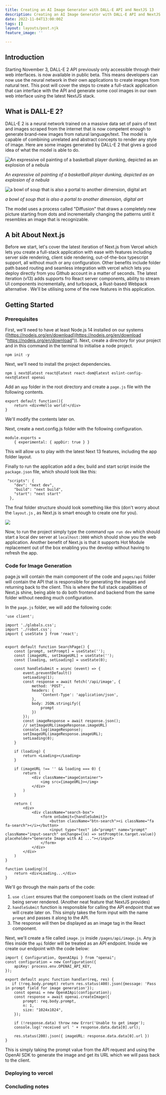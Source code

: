 ```yaml
---
title: Creating an AI Image Generator with DALL-E API and NextJS 13
description: Creating an AI Image Generator with DALL-E API and NextJS 13
date: 2022-11-04T13:00:00Z
tags: []
layout: layouts/post.njk
feature_image: ''

---
```

## Introduction

Starting November 3, DALL-E 2 API previously only accessible through their web interfaces. is now available in public beta. This means developers can now use the neural network in their own applications to create images from natural text. This post will cover the steps to create a full-stack application that can interface with the API and generate some cool images in our own web interface using the latest NextJS stack.

## What is DALL-E 2?

DALL-E 2 is a neural network trained on a massive data set of pairs of text and images scraped from the internet that is now competent enough to generate brand-new images from natural language/text. The model is capable of combining unrelated and abstract concepts to render any style of image. Here are some images generated by DALL-E 2 that gives a good idea of what the model is able to do.

![An expressive oil painting of a basketball player dunking, depicted as an explosion of a nebula](/img/dall-e-2022-11-05-17-13-36-an-expressive-oil-painting-of-a-basketball-player-dunking-depicted-as-an-explosion-of-a-nebula.png "An expressive oil painting of a basketball player dunking, depicted as an explosion of a nebula")

_An expressive oil painting of a basketball player dunking, depicted as an explosion of a nebula_

![a bowl of soup that is also a portal to another dimension, digital art](/img/dall-e-2022-11-05-17-15-39-a-bowl-of-soup-that-is-also-a-portal-to-another-dimension-digital-art.png "a bowl of soup that is also a portal to another dimension, digital art")

_a bowl of soup that is also a portal to another dimension, digital art_

The model uses a process called "Diffusion" that draws a completely new picture starting from dots and incrementally changing the patterns until it resembles an image that is recognizable.

## A bit About Next.js

Before we start, let's cover the latest iteration of Next.js from Vercel which lets you create a full-stack application with ease with features including server side rendering, client side rendering, out-of-the-box typescript support, all without much or any configuration. Other benefits include folder path based routing and seamless integration with vercel which lets you deploy directly from you Github account in a matter of seconds. The latest iteration (v13) adds supports fro React server components, ability to stream UI components incrementally, and turbopack, a Rust-based Webpack alternative . We'll be utilising some of the new features in this application.

## Getting Started

### Prerequisites

First, we'll need to have at least Node.js 14 installed on our systems ([https://nodejs.org/en/download](https://nodejs.org/en/download "https://nodejs.org/en/download")). Next, create a directory for your project and in this command in the terminal to initialise a node project.

    npm init -y

Next, we'll need to install the project dependencies.

    npm i next@latest react@latest react-dom@latest eslint-config-next@latest openai

Add an `app` folder in the root directory and create a `page.js` file with the following contents.

    export default function(){
    	return <div>Hello world!</div>
    }

We'll modify the contents later on.

Next, create a next.config.js folder with the following configuration.

    module.exports =
        { experimental: { appDir: true } }

This will allow us to play with the latest Next 13 features, including the app folder layout.

Finally to run the application add a dev, build and start script inside the `package.json` file, which should look like this:

     "scripts": {
        "dev": "next dev",
        "build": "next build",
        "start": "next start"
      },

The final folder structure should look something like this (don't worry about the `layout.js` , as Next.js is smart enough to create one for you).

![](/img/screen-shot-2022-11-05-at-5-30-11-pm.png)

Now, to run the project simply type the command `npm run dev` which should start a local dev server at `localhost:3000` which should show you the web application. Another benefit of Next.js is that it supports Hot Module replacement out of the box enabling you the develop without having to refresh the app.

### Code for Image Generation

page.js will contain the main component of the code and `pages/api` folder will contain the API that is responsible for generating the images and returning back to the client. This is where the full stack capabilities of Next.js shine, being able to do both frontend and backend from the same folder without needing much configuration. 

In the `page.js` folder, we will add the following code:

    'use client';
    
    import './globals.css';
    import './robot.css';
    import { useState } from 'react';
    
    
    export default function SearchPage() {
        const [prompt, setPrompt] = useState('');
        const [imageURL, setImageURL] = useState('');
        const [loading, setLoading] = useState(0);
    
        const handleSubmit = async (event) => {
            event.preventDefault()
            setLoading(1);
            const response = await fetch('/api/image', {
                method: 'POST',
                headers: {
                    'Content-Type': 'application/json',
                },
                body: JSON.stringify({
                    prompt
                })
            });
            const imageResponse = await response.json();
            // setImageURL(imageResponse.imageURL)
            console.log(imageResponse);
            setImageURL(imageResponse.imageURL);
            setLoading(0);
        }
    
        if (loading) {
            return <Loading></Loading>
        }
    
        if (imageURL !== '' && loading === 0) {
            return (
                <div className="imageContainer">
                    <img src={imageURL}></img>
                </div>
            )
        }
    
        return (
            <div>
                <div className="search-box">
                    <form onSubmit={handleSubmit}>
                        <button className="btn-search"><i className="fa fa-search"></i></button>
                        <input type="text" id="prompt" name="prompt" className="input-search" onChange={(e) => setPrompt(e.target.value)} placeholder="Generate Image with AI ..."></input>
                    </form>
                </div>
            </div>
        )
    }
    
    function Loading(){
    	return <div>Loading...</div>
    }

We'll go through the main parts of the code:

1. `use client` ensures that the component loads on the client instead of being server rendered. (Another neat feature that NextJS provides)
2.  `handleSubmit` function is responsible for calling the API endpoint that we will create later on. This simply takes the form input with the name `prompt` and passes it along to the API.
3. The response will then be displayed as an image tag in the React component.

Next, we'll create a file called `image.js` inside `/pages/api/image.js`. Any js files inside the `api` folder will be treated as an API endpoint. Inside we create our endpoint with the code below:

    import { Configuration, OpenAIApi } from "openai";
    const configuration = new Configuration({
        apiKey: process.env.OPENAI_API_KEY,
    });
    
    export default async function handler(req, res) {
       if (!req.body.prompt) return res.status(400).json({message: 'Pass in prompt field for image generation'});
        const openai = new OpenAIApi(configuration);
        const response = await openai.createImage({
            prompt: req.body.prompt,
            n: 1,
            size: "1024x1024",
        });
    
        if (!response.data) throw new Error('Unable to get image');
        console.log('received url ' + response.data.data[0].url);
    
        res.status(200).json({ imageURL: response.data.data[0].url })
    }

This is simply taking the prompt value from the API request and using the OpenAI SDK to generate the image and get its URL which we will pass back to the client.

### Deploying to vercel

### Concluding notes